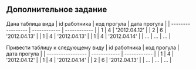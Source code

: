 ## Дополнительное задание
Дана таблица вида 
| id работника      |  код прогула |  дата прогула |
| ----------------- | ------------ |  ------------ |
|         1         |      4       | '2012.04.12'  |
|         2         |      6       | '2012.04.13'  |
|         1         |      4       | '2012.04.13'  |
|         1         |      4       | '2012.04.14'  |
|         ...       |      ...     |     ...       |

Привести таблицу к следующему виду
| id работника      |  код прогула |  дата прогула |
| ----------------- | ------------ |  ------------ |
|         1         |      4       | '2012.04.12'  |
|         1         |      4       | '2012.04.14'  |
|         2         |      6       | '2012.04.13'  |
|         ...       |      ...     |     ...       |
